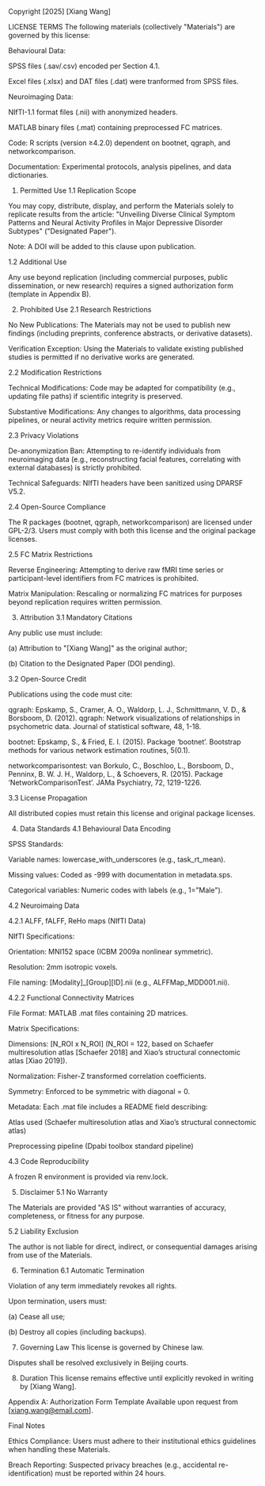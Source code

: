 Copyright [2025] [Xiang Wang]

LICENSE TERMS
The following materials (collectively "Materials") are governed by this license:

Behavioural Data: 

SPSS files (.sav/.csv) encoded per Section 4.1.

Excel files (.xlsx) and DAT files (.dat) were tranformed from SPSS files. 

Neuroimaging Data: 

NIfTI-1.1 format files (.nii) with anonymized headers.

MATLAB binary files (.mat) containing preprocessed FC matrices.

Code: R scripts (version ≥4.2.0) dependent on bootnet, qgraph, and networkcomparison.

Documentation: Experimental protocols, analysis pipelines, and data dictionaries.

1. Permitted Use
1.1 Replication Scope

You may copy, distribute, display, and perform the Materials solely to replicate results from the article:
"Unveiling Diverse Clinical Symptom Patterns and Neural Activity Profiles in Major Depressive Disorder Subtypes" ("Designated Paper").

Note: A DOI will be added to this clause upon publication.

1.2 Additional Use

Any use beyond replication (including commercial purposes, public dissemination, or new research) requires a signed authorization form (template in Appendix B).

2. Prohibited Use
2.1 Research Restrictions

No New Publications: The Materials may not be used to publish new findings (including preprints, conference abstracts, or derivative datasets).

Verification Exception: Using the Materials to validate existing published studies is permitted if no derivative works are generated.

2.2 Modification Restrictions

Technical Modifications: Code may be adapted for compatibility (e.g., updating file paths) if scientific integrity is preserved.

Substantive Modifications: Any changes to algorithms, data processing pipelines, or neural activity metrics require written permission.

2.3 Privacy Violations

De-anonymization Ban: Attempting to re-identify individuals from neuroimaging data (e.g., reconstructing facial features, correlating with external databases) is strictly prohibited.

Technical Safeguards: NIfTI headers have been sanitized using DPARSF V5.2.

2.4 Open-Source Compliance

The R packages (bootnet, qgraph, networkcomparison) are licensed under GPL-2/3. Users must comply with both this license and the original package licenses.

2.5 FC Matrix Restrictions

Reverse Engineering: Attempting to derive raw fMRI time series or participant-level identifiers from FC matrices is prohibited.

Matrix Manipulation: Rescaling or normalizing FC matrices for purposes beyond replication requires written permission.

3. Attribution
3.1 Mandatory Citations

Any public use must include:

(a) Attribution to "[Xiang Wang]" as the original author;

(b) Citation to the Designated Paper (DOI pending).

3.2 Open-Source Credit

Publications using the code must cite:

qgraph: Epskamp, S., Cramer, A. O., Waldorp, L. J., Schmittmann, V. D., & Borsboom, D. (2012). qgraph: Network visualizations of relationships in psychometric data. Journal of statistical software, 48, 1-18.

bootnet: Epskamp, S., & Fried, E. I. (2015). Package ‘bootnet’. Bootstrap methods for various network estimation routines, 5(0.1).

networkcomparisontest: van Borkulo, C., Boschloo, L., Borsboom, D., Penninx, B. W. J. H., Waldorp, L., & Schoevers, R. (2015). Package ‘NetworkComparisonTest’. JAMa Psychiatry, 72, 1219-1226.

3.3 License Propagation

All distributed copies must retain this license and original package licenses.

4. Data Standards
4.1 Behavioural Data Encoding

SPSS Standards:

Variable names: lowercase_with_underscores (e.g., task_rt_mean).

Missing values: Coded as -999 with documentation in metadata.sps.

Categorical variables: Numeric codes with labels (e.g., 1="Male").

4.2 Neuroimaing Data

4.2.1 ALFF, fALFF, ReHo maps (NIfTI Data)

NIfTI Specifications:

Orientation: MNI152 space (ICBM 2009a nonlinear symmetric).

Resolution: 2mm isotropic voxels.

File naming: [Modality]_[Group][ID].nii (e.g., ALFFMap_MDD001.nii).

4.2.2 Functional Connectivity Matrices

File Format: MATLAB .mat files containing 2D matrices.

Matrix Specifications:

Dimensions: [N_ROI x N_ROI] (N_ROI = 122, based on Schaefer multiresolution atlas [Schaefer 2018] and Xiao’s structural connectomic atlas [Xiao 2019]).

Normalization: Fisher-Z transformed correlation coefficients.

Symmetry: Enforced to be symmetric with diagonal = 0.

Metadata: Each .mat file includes a README field describing:

Atlas used (Schaefer multiresolution atlas and  Xiao’s structural connectomic atlas)

Preprocessing pipeline (Dpabi toolbox standard pipeline)

4.3 Code Reproducibility

A frozen R environment is provided via renv.lock.


5. Disclaimer
5.1 No Warranty

The Materials are provided "AS IS" without warranties of accuracy, completeness, or fitness for any purpose.

5.2 Liability Exclusion

The author is not liable for direct, indirect, or consequential damages arising from use of the Materials.

6. Termination
6.1 Automatic Termination

Violation of any term immediately revokes all rights.

Upon termination, users must:

(a) Cease all use;

(b) Destroy all copies (including backups).

7. Governing Law
This license is governed by Chinese law.

Disputes shall be resolved exclusively in Beijing courts.

8. Duration
This license remains effective until explicitly revoked in writing by [Xiang Wang].

Appendix A: Authorization Form Template
Available upon request from [xiang.wang@email.com].

Final Notes

Ethics Compliance: Users must adhere to their institutional ethics guidelines when handling these Materials.

Breach Reporting: Suspected privacy breaches (e.g., accidental re-identification) must be reported within 24 hours.
